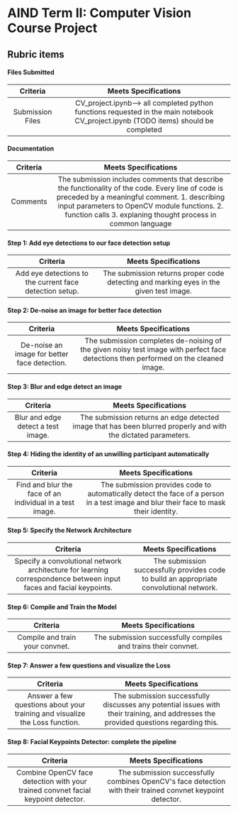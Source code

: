 # AIND Term II: Computer Vision Course Project

## Rubric items

#### Files Submitted

| Criteria       		|     Meets Specifications	        			            | 
|:---------------------:|:---------------------------------------------------------:| 
| Submission Files      |  CV_project.ipynb--> all completed python functions requested in the main notebook CV_project.ipynb (TODO items) should be completed		|

#### Documentation

| Criteria       		|     Meets Specifications	        			            | 
|:---------------------:|:---------------------------------------------------------:| 
| Comments         		| The submission includes comments that describe the functionality of the code.  Every line of code is preceded by a meaningful comment.  1. describing input parameters to OpenCV module functions.  2. function calls  3. explaning thought process in common language	|

#### Step 1:  Add eye detections to our face detection setup
| Criteria       		|     Meets Specifications	        			            | 
|:---------------------:|:---------------------------------------------------------:| 
|  Add eye detections to the current face detection setup. |  The submission returns proper code detecting and marking eyes in the given test image. |


#### Step 2: De-noise an image for better face detection

| Criteria       		|     Meets Specifications	        			            | 
|:---------------------:|:---------------------------------------------------------:| 
| De-noise an image for better face detection.  |  The submission completes de-noising of the given noisy test image with perfect face detections then performed on the cleaned image. |


#### Step 3: Blur and edge detect an image

| Criteria       		|     Meets Specifications	        			            | 
|:---------------------:|:---------------------------------------------------------:| 
| Blur and edge detect a test image.  | The submission returns an edge detected image that has been blurred properly and with the dictated parameters. |


#### Step 4: Hiding the identity of an unwilling participant automatically

| Criteria       		|     Meets Specifications	        			            | 
|:---------------------:|:---------------------------------------------------------:| 
| Find and blur the face of an individual in a test image. |  The submission provides code to automatically detect the face of a person in a test image and blur their face to mask their identity.  |


#### Step 5:  Specify the Network Architecture
| Criteria       		|     Meets Specifications	        			            | 
|:---------------------:|:---------------------------------------------------------:| 
|  Specify a convolutional network architecture for learning correspondence between input faces and facial keypoints. | The submission successfully provides code to build an appropriate convolutional network. |


#### Step 6:  Compile and Train the Model
| Criteria       		|     Meets Specifications	        			            | 
|:---------------------:|:---------------------------------------------------------:| 
|  Compile and train your convnet.| The submission successfully compiles and trains their convnet.  |


#### Step 7:  Answer a few questions and visualize the Loss
| Criteria       		|     Meets Specifications	        			            | 
|:---------------------:|:---------------------------------------------------------:| 
|  Answer a few questions about your training and visualize the Loss function.| The submission successfully discusses any potential issues with their training, and addresses the provided questions regarding this.  |


#### Step 8:  Facial Keypoints Detector: complete the pipeline
| Criteria       		|     Meets Specifications	        			            | 
|:---------------------:|:---------------------------------------------------------:| 
| Combine OpenCV face detection with your trained convnet facial keypoint detector. | The submission successfully combines OpenCV's face detection with their trained convnet keypoint detector. |
